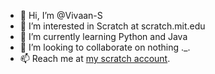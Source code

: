 - 👋 Hi, I’m @Vivaan-S
- 👀 I’m interested in Scratch at scratch.mit.edu
- 🌱 I’m currently learning Python and Java
- 💞️ I’m looking to collaborate on nothing ._.
- 📫 Reach me at [my scratch account](scratch.mit.edu/users/--VSCoder--).

<!---
Vivaan-S/Vivaan-S is a ✨ special ✨ repository because its `README.md` (this file) appears on your GitHub profile.
You can click the Preview link to take a look at your changes.
--->
